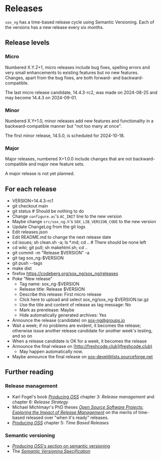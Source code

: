 # Releases

`sox_ng` has a time-based release cycle using Semantic Versioning.
Each of the versions has a new release every six months.

## Release levels

### Micro

Numbered X.Y.Z+1, micro releases include bug fixes, spelling errors
and very small enhancements to existing features but no new features.
Changes, apart from the bug fixes, are both forward- and backward-compatible.

The last micro release candidate, 14.4.3-rc2, was made on 2024-08-25 and may become 14.4.3 on 2024-09-01.

### Minor

Numbered X.Y+1.0, minor releases add new features and functionality
in a backward-compatible manner but "not too many at once".

The first minor release, 14.5.0, is scheduled for 2024-10-18.

### Major

Major releases, numbered X+1.0.0 include changes that are
not backward-compatible and major new feature sets.

A major release is not yet planned.

## For each release

- VERSION=14.4.3-rc1
- git checkout main
- git status			# Should be nothing to do
- Change `configure.ac`'s `AC_INIT` line to the new version
- Maybe change `src/sox_ng.h`'s `SOX_LIB_VERSION_CODE` to the new version
- Update ChangeLog from the git logs
- Edit releases.json
- Edit README.md to change the next release date
- cd issues; sh clean.sh -a; ls *.md; cd ..	# There should be none left
- cd wiki; git pull; sh makehtml.sh; cd ..
- git commit -m "Release $VERSION" -a
- git tag sox_ng-$VERSION
- git push --tags
- make dist
- firefox https://codeberg.org/sox_ng/sox_ng/releases
- Poke "New release"
  - Tag name: sox_ng-$VERSION
  - Release title: Release $VERSION
  - Describe this release: First micro release
  - Click here to upload and select sox_ng/sox_ng-$VERSION.tar.gz
  - Use the title and content of release as tag message: No
  - Mark as prerelease: Maybe
  - Hide automatically generated archives: Yes
- Announce the release (candidate) on sox-ng@groups.io
- Wait a week; if no problems are evident, it becomes the release;
  otherwise issue another release candidate for another week's testing,
  and so on
- When a release candidate is OK for a week, it becomes the release
- Announce the final release on [http://freshcode.club](freshcode.club)
  - May happen automatically now.
- Maybe announce the final release on sox-devel@lists.sourceforge.net

## Further reading

### Release management

- Karl Fogel's book [*Producing OSS*](http://producingoss.com) chapter 3: *Release management* and chapter 6: *Release Strategy*
- Michael Michlmayr's PhD theses [*Open Source Software Projects: Exploring the Impact of Release Management*](http://www.cyrius.com/publications/michlmayr-phd.pdf) on the merits of time-based released over "when it's ready" releases.
- [*Producing OSS*](http://producingoss.com) chapter 5: *Time Based Releases*

### Semantic versioning

- [*Producing OSS*'s section on semantic versioning](https://producingoss.com/en/development-cycle.html#semantic-versioning)
- The [*Semantic Versioning Specification*](http://semver.org)
